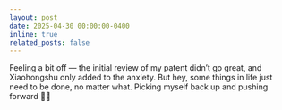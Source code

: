 ```yaml
---
layout: post
date: 2025-04-30 00:00:00-0400
inline: true
related_posts: false
---
```


Feeling a bit off — the initial review of my patent didn’t go great, and Xiaohongshu only added to the anxiety. But hey, some things in life just need to be done, no matter what. Picking myself back up and pushing forward 💪✨
